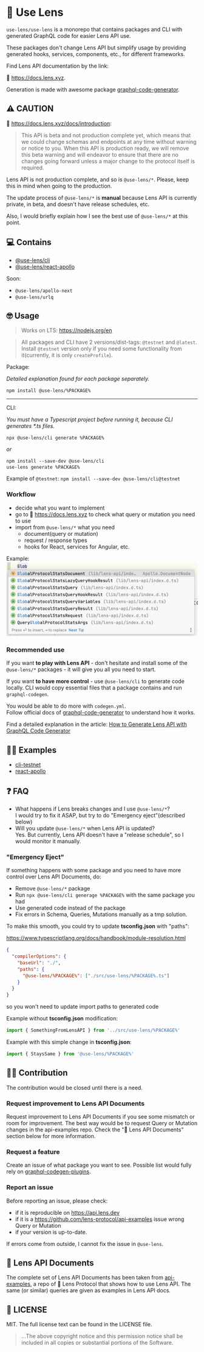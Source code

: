 # 🌱 Use Lens
`use-lens/use-lens` is a monorepo that contains packages and CLI with generated GraphQL code for easier Lens API use.

These packages don't change Lens API but simplify usage by providing generated hooks, services, components, etc., for different frameworks.

Find Lens API documentation by the link:

🌿 https://docs.lens.xyz.

Generation is made with awesome package [graphql-code-generator](https://github.com/dotansimha/graphql-code-generator).

## ⚠️ CAUTION
🌿 https://docs.lens.xyz/docs/introduction:
> This API is beta and not production complete yet, which means that we could change schemas and endpoints at any time without warning or notice to you. When this API is production ready, we will remove this beta warning and will endeavor to ensure that there are no changes going forward unless a major change to the protocol itself is required.

Lens API is not production complete, and so is `@use-lens/*`. Please, keep this in mind when going to the production.

The update process of `@use-lens/*` is **manual** because Lens API is currently private, in beta, and doesn't have release schedules, etc.

Also, I would briefly explain how I see the best use of `@use-lens/*` at this point.

## 💻 Contains
- [@use-lens/cli](https://github.com/use-lens/use-lens/tree/main/packages/cli)
- [@use-lens/react-apollo](https://github.com/use-lens/use-lens/tree/main/packages/react-apollo)

Soon:
- `@use-lens/apollo-next`
- `@use-lens/urlq`

## 🤓 Usage

> Works on LTS: https://nodejs.org/en

> All packages and CLI have 2 versions/dist-tags: `@testnet` and `@latest`.
> Install `@testnet` version only if you need some functionality from it(currently, it is only `createProfile`).

Package:

_Detailed explanation found for each package separately._

```
npm install @use-lens/%PACKAGE%
```

---
CLI:

_You must have a Typescript project before running it, because CLI generates *.ts files._

```
npx @use-lens/cli generate %PACKAGE%
```
_or_
```
npm install --save-dev @use-lens/cli
use-lens generate %PACKAGE%
```

Example of `@testnet`: `npm install --save-dev @use-lens/cli@testnet`

### Workflow
- decide what you want to implement
- go to 🌿 https://docs.lens.xyz to check what query or mutation you need to use
- import from `@use-lens/*` what you need
  - document(query or mutation)
  - request / response types
  - hooks for React, services for Angular, etc.

Example:
![import-example-react-apollo](import-example-react-apollo.png)

### Recommended use
If you want **to play with Lens API** - don't hesitate and install some of the `@use-lens/*` packages - it will give you all you need to start.

If you want **to have more control** - use `@use-lens/cli` to generate code locally. CLI would copy essential files that a package contains and run `graphql-codegen`.

You would be able to do more with `codegen.yml`.  
Follow official docs of [graphql-code-generator](https://github.com/dotansimha/graphql-code-generator) to understand how it works.

Find a detailed explanation in the article: [How to Generate Lens API with GraphQL Code Generator](https://blog.andriishupta.dev)

## 👨‍🏫 Examples
- [cli-testnet](https://github.com/use-lens/use-lens/tree/main/examples/cli-testnet)
- [react-apollo](https://github.com/use-lens/use-lens/tree/main/examples/react-apollo)

## ❓️ FAQ
- What happens if Lens breaks changes and I use `@use-lens/*`?  
  I would try to fix it ASAP, but try to do "Emergency eject"(described below)
- Will you update `@use-lens/*` when Lens API is updated?  
  Yes. But currently, Lens API doesn't have a "release schedule", so I would monitor it manually.

### "Emergency Eject"
If something happens with some package and you need to have more control over Lens API Documents, do:
- Remove `@use-lens/*` package
- Run `npx @use-lens/cli generage %PACKAGE%` with the same package you had
- Use generated code instead of the package
- Fix errors in Schema, Queries, Mutations manually as a tmp solution.

To make this smooth, you could try to update **tsconfig.json** with "paths":

https://www.typescriptlang.org/docs/handbook/module-resolution.html

```json lines
{
  "compilerOptions": {
    "baseUrl": "./",
    "paths": {
      "@use-lens/%PACKAGE%": ["./src/use-lens/%PACKAGE%.ts"]
    }
  }
}
```

so you won't need to update import paths to generated code

Example without **tsconfig.json** modification:
```typescript jsx
import { SomethingFromLensAPI } from '../src/use-lens/%PACKAGE%'
```

Example with this simple change in **tsconfig.json**:
```typescript jsx
import { StaysSame } from '@use-lens/%PACKAGE%'
```

## 🧑‍💻 Contribution
The contribution would be closed until there is a need.

### Request improvement to Lens API Documents
Request improvement to Lens API Documents if you see some mismatch or room for improvement. The best way would be to request Query or Mutation changes in the api-examples repo.
Check the "🤝 Lens API Documents" section below for more information.

### Request a feature
Create an issue of what package you want to see. Possible list would fully rely on [graphql-codegen-plugins](https://the-guild.dev/graphql/codegen/plugins).

### Report an issue
Before reporting an issue, please check:
- if it is reproducible on https://api.lens.dev
- if it is a https://github.com/lens-protocol/api-examples issue wrong Query or Mutation
- if your version is up-to-date.

If errors come from outside, I cannot fix the issue in `@use-lens`.

## 🤝 Lens API Documents
The complete set of Lens API Documents has been taken from [api-examples](https://github.com/lens-protocol/api-examples), a repo of 🌿 Lens Protocol that shows how to use Lens API.
The same (or similar) queries are given as examples in Lens API docs.

## 🔎 LICENSE

MIT. The full license text can be found in the LICENSE file.

> ...The above copyright notice and this permission notice shall be included in all
copies or substantial portions of the Software.
